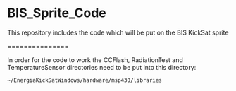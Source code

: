 BIS_Sprite_Code
===============

This repository includes the code which will be put on the BIS KickSat sprite

===============

In order for the code to work the CCFlash, RadiationTest and TemperatureSensor directories need to be put into this directory:

    ~/EnergiaKickSatWindows/hardware/msp430/libraries
